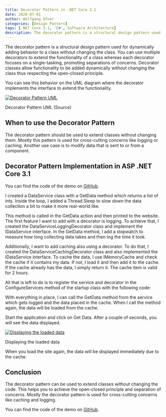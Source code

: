 ```yaml
---
title: Decorator Pattern in .NET Core 3.1
date: 2020-07-01
author: Wolfgang Ofner
categories: [Design Pattern]
tags: [.NET Core 3.1, 'C#', Software Architecture]
description: The decorator pattern is a structural design pattern used for dynamically adding behavior to a class without changing the class.
---
```

The decorator pattern is a structural design pattern used for dynamically adding behavior to a class without changing the class. You can use multiple decorators to extend the functionality of a class whereas each decorator focuses on a single-tasking, promoting separations of concerns. Decorator classes allow functionality to be added dynamically without changing the class thus respecting the open-closed principle.

You can see this behavior on the UML diagram where the decorator implements the interface to extend the functionality.

<div class="col-12 col-sm-10 aligncenter">
  <a href="/assets/img/posts/2020/06/Decorator-Pattern-UML.jpg"><img loading="lazy" src="/assets/img/posts/2020/06/Decorator-Pattern-UML.jpg" alt="Decorator Pattern UML" /></a>
  
  <p>
    Decorator Pattern UML (Source)
  </p>
</div>

## When to use the Decorator Pattern

The decorator pattern should be used to extend classes without changing them. Mostly this pattern is used for cross-cutting concerns like logging or caching. Another use case is to modify data that is sent to or from a component.

## Decorator Pattern Implementation in ASP .NET Core 3.1

You can find the code of the demo on <a href="https://github.com/WolfgangOfner/.NETCore-DecoratorPattern" target="_blank" rel="noopener noreferrer">GitHub</a>.

I created a DataService class with a GetData method which returns a list of ints. Inside the loop, I added a Thread.Sleep to slow down the data collection a bit to make it more real-world like.

<script src="https://gist.github.com/WolfgangOfner/fa035331acf7aa0ae11627abf9837665.js"></script>

This method is called in the GetData action and then printed to the website. The first feature I want to add with a decorator is logging. To achieve that, I created the DataServiceLoggingDecorator class and implement the IDataService interface. In the GetData method, I add a stopwatch to measure how long collecting data takes and then log the time it took.

<script src="https://gist.github.com/WolfgangOfner/eea5ea9d26bdacc3294bdfd679455ef0.js"></script>

Additionally, I want to add caching also using a decorator. To do that, I created the DataServiceCachingDecorator class and also implemented the IDataService interface. To cache the data, I use IMemoryCache and check the cache if it contains my data. If not, I load it and then add it to the cache. If the cache already has the data, I simply return it. The cache item is valid for 2 hours.

<script src="https://gist.github.com/WolfgangOfner/cd12af792f704815196eafd1cba51c14.js"></script>

All that is left to do is to register the service and decorator in the ConfigureServices method of the startup class with the following code:

<script src="https://gist.github.com/WolfgangOfner/f92ca0dc873abc993a9e54380b5b1457.js"></script>

With everything in place, I can call the GetData method from the service which gets logged and the data placed in the cache. When I call the method again, the data will be loaded from the cache.

<script src="https://gist.github.com/WolfgangOfner/6d505727a06be40eadf597ee2faea5a4.js"></script>

Start the application and click on Get Data. After a couple of seconds, you will see the data displayed.

<div class="col-12 col-sm-10 aligncenter">
  <a href="/assets/img/posts/2020/06/Displaying-the-loaded-data.jpg"><img loading="lazy" src="/assets/img/posts/2020/06/Displaying-the-loaded-data.jpg" alt="Displaying the loaded data" /></a>
  
  <p>
    Displaying the loaded data
  </p>
</div>

When you load the site again, the data will be displayed immediately due to the cache.

## Conclusion

The decorator pattern can be used to extend classes without changing the code. This helps you to achieve the open-closed principle and separation of concerns. Mostly the decorator pattern is used for cross-cutting concerns like caching and logging.

You can find the code of the demo on <a href="https://github.com/WolfgangOfner/.NETCore-DecoratorPattern" target="_blank" rel="noopener noreferrer">GitHub</a>.